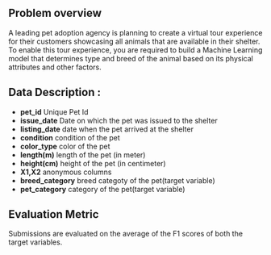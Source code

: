 ## Problem overview
A leading pet adoption agency is planning to create a virtual tour experience for their customers 
showcasing all animals that are available in their shelter. To enable this tour experience, you 
are required to build a Machine Learning model that determines type and breed of the animal based 
on its physical attributes and other factors.

## Data Description :

* **pet_id** Unique Pet Id
* **issue_date** Date on which the pet was issued to the shelter
* **listing_date** date when the pet arrived at the shelter
* **condition** condition of the pet
* **color_type** color of the pet
* **length(m)** length of the pet (in meter)
* **height(cm)** height of the pet (in centimeter)
* **X1,X2** anonymous columns
* **breed_category** breed categoty of the pet(target variable)
* **pet_category** category of the pet(target variable)


## Evaluation Metric
Submissions are evaluated on the average of the F1 scores of both the target variables.


